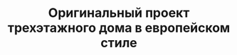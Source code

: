 ---
title: Оригинальный проект трехэтажного дома в европейском стиле
description: Готовый оригинальный проект трехэтажного дома в европейском стиле для круглогодичного проживания. Площадь&#58; 193 м.кв.

layout: project
permalink: /proekty/:path

weight: 150

project-title: Трехэтажный дом в европейском стиле
project-catalog-title: Трехэтажный дом
project-name: DK-193
tiny-description: Необычный дом с навесом и террасой

short-description: "Дом в европейском стиле это четкие формы и лаконичность в деталях декора. Проект предусматривает простоту, но при этом функциональность возводимого здания. Оригинальный трехэтажный дом в европейском стиле с навесом для машины прекрасно подойдет для небольшого участка. Терраса разнообразит и сделает более комфортным досуг, а мансарда – это хороший способ увеличить жилую зону. Маленькая гостиная на первом этаже создает уютное пространство, плавно перетекающее в просторную кухню, а затем в столовую."

price-project: "60 000 р"
price-build:

area: "193"

related:
- DK-192
- DK-191
- TD-180

params:
- name: "Площадь дома:"
  value: "193м<sup>2</sup>"
- name: "Площадь 1-го этажа:"
  value: "76м<sup>2</sup>"
- name: "Площадь 2-го этажа:"
  value: "62м<sup>2</sup>"
- name: "Площадь 3-го этажа:"
  value: "55м<sup>2</sup>"
- name: "Крыльцо и т.д."
  value: "69м<sup>2</sup>"
- name: "Габаритные размеры"
  value: "17.26 x 12.22м"
- name: "Спальни"
  value: "4"
- name: "Санузлы"
  value: "5"
- name: "Высота 1-го этажа"
  value: "2.9м"
- name: "Высота 2-го этажа"
  value: "2.9м"
- name: "Высота 3-го этажа"
  value: "от 1.9м"
- name: "Фундамент"
  value: "Сборный ж/б"
- name: "Конструкция стен"
  value: "Кирпич 380мм"
- name: "Перекрытия"
  value: "Монолитные ж/б"
- name: "Покрытие кровли"
  value: "Гибкая черепица"
- name: "Облицовка стен"
  value: "Штукатурка, термопанель"

options:
- name: "Зеркальный проект"
  value: "5 000 р"
- name: "Паспорт дома"
  value: "5 000 р"
- name: "Проекты коммуникаций (ОВиК)"
  value: "30 000 р"
- name: "Схема электрики"
  value: "20 000 р"
- name: "Проект подвала"
  value: "30 000 р"
- name: "Замена навеса на гараж"
  value: "15 000 р"
- name: "Этаж над гаражом"
  value: "15 000 р"
- name: "Замена материала стен"
  value: "20 000 р"
- name: "Изменение фундамента"
  value: "15 000 р"
- name: "Перепланировка (перегородки)"
  value: "5 000 р"
- name: "Дизайн интерьера"
  value: "150 000 р"
  
---